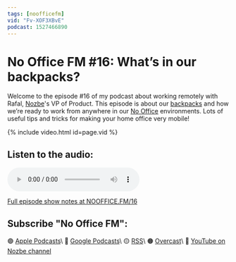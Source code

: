 ```yaml
---
tags: [noofficefm]
vid: "Fv-XOF3XBvE"
podcast: 1527466890
---
```


# No Office FM #16: What’s in our backpacks?

Welcome to the episode #16 of my podcast about working remotely with Rafal, [Nozbe][n]'s VP of Product. This episode is about our [backpacks](/backpack) and how we’re ready to work from anywhere in our [No Office](/nooffice) environments. Lots of useful tips and tricks for making your home office very mobile!

{% include video.html id=page.vid %}

<!--More-->

## Listen to the audio:

<audio controls>
<source src="https://media.transistor.fm/f27fea98/0e5ee64c.mp3" type="audio/mpeg">
</audio>



[Full episode show notes at NOOFFICE.FM/16](https://nooffice.fm/16)

## Subscribe "No Office FM":

🟣 [Apple Podcasts](https://podcasts.apple.com/podcast/no-office/id1527466890)\\
🔵 [Google Podcasts](https://podcasts.google.com/feed/aHR0cHM6Ly9mZWVkcy50cmFuc2lzdG9yLmZtL25vb2ZmaWNl)\\
🟡 [RSS](https://nozbe.com/nooffice.rss)\\
🟠 [Overcast](https://overcast.fm/itunes1527466890/no-office)\\
🔴 [YouTube on Nozbe channel](https://youtube.com/NozbeCom)

<!--podcast: 1527466890-->

[n]: https://michael.gratis/nozbe
[np]: https://michael.gratis/nozbepersonal